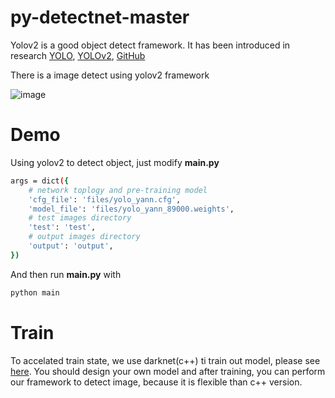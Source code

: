 # py-detectnet-master

Yolov2 is a good object detect framework. It has been introduced in research [YOLO](https://pjreddie.com/media/files/papers/yolo.pdf), [YOLOv2](https://arxiv.org/abs/1612.08242), [GitHub](https://github.com/thtrieu/darkflow)

There is a image detect using yolov2 framework

![image](https://github.com/YannZyl/py-detectnet-master/blob/master/output/2008_004040.jpg '2008_004040.jpg')

# Demo

Using yolov2 to detect object, just modify **main.py**
```bash
args = dict({
    # network toplogy and pre-training model
    'cfg_file': 'files/yolo_yann.cfg',
    'model_file': 'files/yolo_yann_89000.weights',
    # test images directory
    'test': 'test',
    # output images directory
    'output': 'output',
})
```

And then run **main.py** with
```bash
python main
```

# Train

To accelated train state, we use darknet(c++) ti train out model, please see [here](https://pjreddie.com/darknet/). You should design your own model and after training, you can perform our framework to detect image, because it is flexible than c++ version. 



